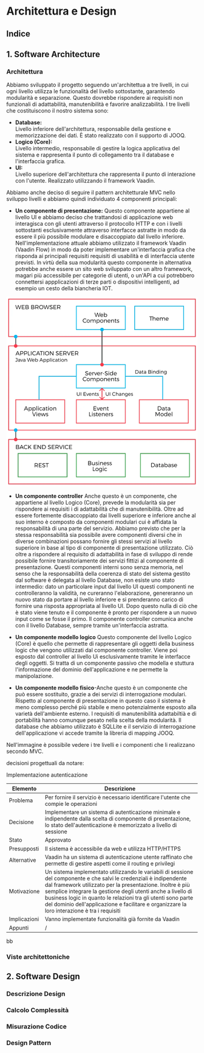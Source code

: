 
# Architettura e Design
## Indice

## 1. Software Architecture
### Architettura

Abbiamo sviluppato il progetto seguendo un'architettua a tre livelli, in cui ogni livello utilizza le funzionalità del livello sottostante, garantendo modularità e separazione.  Questo dovrebbe rispondere ai requisiti non funzionali di adattabilità, manutenibilità e favorire analizzabilità. 
I tre livelli che costituiscono il nostro sistema sono:
- **Database:**  
Livello inferiore dell'architettura, responsabile della gestione e memorizzazione dei dati. È stato realizzato con il supporto di JOOQ.
- **Logico (Core):**  
Livello intermedio, responsabile di gestire la logica applicativa del sistema e rappresenta il punto di collegamento tra il database e l'interfaccia grafica.
- **UI:**  
Livello superiore dell'architettura che rappresenta il punto di interazione con l'utente. Realizzato utilizzando il framework Vaadin.

Abbiamo anche deciso di seguire il pattern architetturale MVC nello sviluppo livelli e abbiamo quindi individuato 4 componenti principali:


- **Un componente di presentazione:**
 Questo componente appartiene al livello UI e abbiamo deciso che trattandosi di applicazione web interagisca con gli utenti attraverso il protocollo HTTP e con i livelli sottostanti esclusivamente attraverso interfacce astratte in modo da essere il più possibile modulare e disaccoppiato dal livello inferiore. 
Nell'implementazione attuale abbiamo utilizzato il framework Vaadin (Vaadin Flow) in modo da poter implementare un'interfaccia grafica che risponda ai principali requisiti requisiti di usabilità e di interfaccia utente previsti.
In virtù della sua modularità questo componente in alternativa potrebbe anche essere un sito web sviluppato con un altro framework, magari più accessibile per  categorie di utenti, o un'API a cui potrebbero connettersi appplicazioni di terze parti o dispositivi intelligenti, ad esempio un cesto della biancheria IOT. 

![alt text](https://github.com/UniGiu/Washine/blob/main/diagrammi/immagini/vaadin-application-architecture.webp)


- **Un componente controller**
Anche questo è un componente, che appartiene al livello Logico (Core), prevede la modularità sia per rispondere ai requisiti i di adattabilità che di manutenibilità. Oltre ad essere fortemente disaccoppiato dai livelli superiore e inferiore anche al suo interno è composto da componenti modulari cui è affidata la responsabilità di una parte del servizio. Abbiamo previsto che per la stessa responsabilità sia possibile avere componenti diversi che in diverse combinazioni possano fornire gli stessi servizi al livello superiore in base al tipo di componente di presentazione utilizzato. Ciò oltre a rispondere al requisito di adattabilità in fase di sviluppo di rende possibile fornire transitoriamente dei servizi fittizi al componente di presentazione.
Questi componenti interni sono senza memoria, nel senso che la responsabilità della coerenza di stato del sistema gestito dal software è delegata al livello Database, non esiste uno stato intermedio: dato un particolare input dal livello UI questi componenti ne controlleranno la validità, ne cureranno l'elaborazione, genereranno un nuovo stato da portare al livello inferiore e si prenderanno carico di fornire una risposta appropriata al livello UI. Dopo questo nulla di ciò che è stato viene tenuto e il componente è pronto per rispondere a un nuovo input come se fosse il primo.
Il componente controller comunica anche con il livello Database, sempre tramite un'interfaccia astratta.


- **Un componente modello logico**
Questo componente del livello Logico (Core) è quello che permette di rappresentare gli oggetti della business logic che vengono utilizzati dal componente controller. Viene poi esposto dal controller al livello Ui esclusivamente tramite le interfacce degli oggetti. Si tratta di un componente passivo che modella e stuttura l'informazione del dominio dell'applicazione e ne permette la manipolazione.


- **Un componente modello fisico**-Anche questo è un componente che può essere sostituito, grazie a dei servizi di interrogazione modulari. Rispetto al componente di presentazione in questo caso il sistema è meno complesso perché più stabile e meno potenzialmente esposto alla varietà dell'ambiente esterno. I requisiti di manutenibilità adattabiltià e di portabilità hanno comunque pesato nella scelta della modularità. Il database che abbiamo utilizzato è SQLLite
e il servizio di interrogazione dell'applicazione vi accede tramite la libreria di mapping JOOQ. 

Nell'immagine è possibile vedere i tre livelli e i componenti che li realizzano secondo MVC.


 decisioni progettuali da notare:
 
Implementazione autenticazione

|Elemento   |Descrizione   |
|---|---|
| Problema  | Per fornire il servizio è necessario identificare l'utente che compie le operazioni  |
| Decisione  | Implementare un sistema di autenticazione minimale e indipendente dalla scelta di componente di presentazione, lo stato dell'autenticazione è memorizzato a livello di sessione ||
| Stato  | Approvato ||
| Presupposti  | Il sistema è accessibile da web e utilizza HTTP/HTTPS |   |
| Alternative  |  Vaadin ha un sistema di autenticazione utente raffinato che permette di gestire aspetti come il routing e privilegi ||
| Motivazione  | Un sistema implementato utilizzando le variabili di sessione del componente e che salvi le credenziali è indipendente dal framework utilizzato per la presentazione. Inoltre è più semplice integrare la gestione degli utenti anche a livello di business logic in quanto le relazioni tra gli utenti sono parte del dominio dell'applicazione e facilitare e organizzare la loro interazione è tra i requisiti ||
| Implicazioni  | Vanno implementate funzionalità già fornite da Vaadin  ||
| Appunti  | /  ||

bb
### Viste architettoniche

## 2. Software Design
### Descrizione Design
### Calcolo Complessità
### Misurazione Codice
### Design Pattern 


